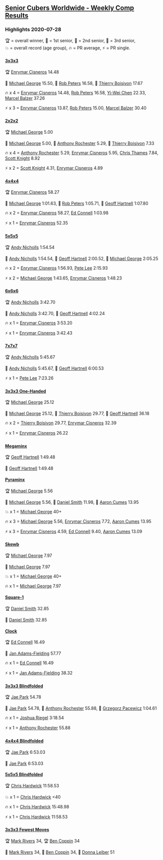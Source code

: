 <style>table {white-space: nowrap;}</style>
<link rel="stylesheet" type="text/css" href="/scw-comp/css/flags.css" />

## [Senior Cubers Worldwide - Weekly Comp Results](/scw-comp/results/)
### Highlights 2020-07-28

<span style="white-space: nowrap;">🏆 = overall winner</span>, <span style="white-space: nowrap;">🥇 = 1st senior</span>, <span style="white-space: nowrap;">🥈 = 2nd senior</span>, <span style="white-space: nowrap;">🥉 = 3rd senior</span>, <span style="white-space: nowrap;">💥 = overall record (age group)</span>, <span style="white-space: nowrap;">🔥 = PR average</span>, <span style="white-space: nowrap;">⚡ = PR single</span>.

#### [3x3x3](333.md)

<span style="white-space: nowrap;">🏆 [Enrymar Cisneros](../../persons/enrymar_cisneros/333.md) 14.48</span>

<span style="white-space: nowrap;">🥇 [Michael George](../../persons/michael_george/333.md) 15.50</span>, <span style="white-space: nowrap;">🥈 [Rob Peters](../../persons/rob_peters/333.md) 16.58</span>, <span style="white-space: nowrap;">🥉 [Thierry Boisivon](../../persons/thierry_boisivon/333.md) 17.67</span>

🔥 x 4 = <span style="white-space: nowrap;">[Enrymar Cisneros](../../persons/enrymar_cisneros/333.md) 14.48</span>, <span style="white-space: nowrap;">[Rob Peters](../../persons/rob_peters/333.md) 16.58</span>, <span style="white-space: nowrap;">[Yi-Wei Chen](../../persons/yi_wei_chen/333.md) 22.33</span>, <span style="white-space: nowrap;">[Marcel Balzer](../../persons/marcel_balzer/333.md) 37.26</span>

⚡ x 3 = <span style="white-space: nowrap;">[Enrymar Cisneros](../../persons/enrymar_cisneros/333.md) 13.87</span>, <span style="white-space: nowrap;">[Rob Peters](../../persons/rob_peters/333.md) 15.00</span>, <span style="white-space: nowrap;">[Marcel Balzer](../../persons/marcel_balzer/333.md) 30.40</span>

#### [2x2x2](222.md)

<span style="white-space: nowrap;">🏆 [Michael George](../../persons/michael_george/222.md) 5.00</span>

<span style="white-space: nowrap;">🥇 [Michael George](../../persons/michael_george/222.md) 5.00</span>, <span style="white-space: nowrap;">🥈 [Anthony Rochester](../../persons/anthony_rochester/222.md) 5.29</span>, <span style="white-space: nowrap;">🥉 [Thierry Boisivon](../../persons/thierry_boisivon/222.md) 7.33</span>

🔥 x 4 = <span style="white-space: nowrap;">[Anthony Rochester](../../persons/anthony_rochester/222.md) 5.29</span>, <span style="white-space: nowrap;">[Enrymar Cisneros](../../persons/enrymar_cisneros/222.md) 5.95</span>, <span style="white-space: nowrap;">[Chris Thames](../../persons/chris_thames/222.md) 7.84</span>, <span style="white-space: nowrap;">[Scott Knight](../../persons/scott_knight/222.md) 8.92</span>

⚡ x 2 = <span style="white-space: nowrap;">[Scott Knight](../../persons/scott_knight/222.md) 4.31</span>, <span style="white-space: nowrap;">[Enrymar Cisneros](../../persons/enrymar_cisneros/222.md) 4.89</span>

#### [4x4x4](444.md)

<span style="white-space: nowrap;">🏆 [Enrymar Cisneros](../../persons/enrymar_cisneros/444.md) 58.27</span>

<span style="white-space: nowrap;">🥇 [Michael George](../../persons/michael_george/444.md) 1:01.63</span>, <span style="white-space: nowrap;">🥈 [Rob Peters](../../persons/rob_peters/444.md) 1:05.71</span>, <span style="white-space: nowrap;">🥉 [Geoff Hartnell](../../persons/geoff_hartnell/444.md) 1:07.80</span>

🔥 x 2 = <span style="white-space: nowrap;">[Enrymar Cisneros](../../persons/enrymar_cisneros/444.md) 58.27</span>, <span style="white-space: nowrap;">[Ed Connell](../../persons/ed_connell/444.md) 1:03.98</span>

⚡ x 1 = <span style="white-space: nowrap;">[Enrymar Cisneros](../../persons/enrymar_cisneros/444.md) 52.35</span>

#### [5x5x5](555.md)

<span style="white-space: nowrap;">🏆 [Andy Nicholls](../../persons/andy_nicholls/555.md) 1:54.54</span>

<span style="white-space: nowrap;">🥇 [Andy Nicholls](../../persons/andy_nicholls/555.md) 1:54.54</span>, <span style="white-space: nowrap;">🥈 [Geoff Hartnell](../../persons/geoff_hartnell/555.md) 2:00.52</span>, <span style="white-space: nowrap;">🥉 [Michael George](../../persons/michael_george/555.md) 2:05.25</span>

🔥 x 2 = <span style="white-space: nowrap;">[Enrymar Cisneros](../../persons/enrymar_cisneros/555.md) 1:56.93</span>, <span style="white-space: nowrap;">[Pete Lee](../../persons/pete_lee/555.md) 2:15.93</span>

⚡ x 2 = <span style="white-space: nowrap;">[Michael George](../../persons/michael_george/555.md) 1:43.65</span>, <span style="white-space: nowrap;">[Enrymar Cisneros](../../persons/enrymar_cisneros/555.md) 1:48.23</span>

#### [6x6x6](666.md)

<span style="white-space: nowrap;">🏆 [Andy Nicholls](../../persons/andy_nicholls/666.md) 3:42.70</span>

<span style="white-space: nowrap;">🥇 [Andy Nicholls](../../persons/andy_nicholls/666.md) 3:42.70</span>, <span style="white-space: nowrap;">🥈 [Geoff Hartnell](../../persons/geoff_hartnell/666.md) 4:02.24</span>

🔥 x 1 = <span style="white-space: nowrap;">[Enrymar Cisneros](../../persons/enrymar_cisneros/666.md) 3:53.20</span>

⚡ x 1 = <span style="white-space: nowrap;">[Enrymar Cisneros](../../persons/enrymar_cisneros/666.md) 3:42.43</span>

#### [7x7x7](777.md)

<span style="white-space: nowrap;">🏆 [Andy Nicholls](../../persons/andy_nicholls/777.md) 5:45.67</span>

<span style="white-space: nowrap;">🥇 [Andy Nicholls](../../persons/andy_nicholls/777.md) 5:45.67</span>, <span style="white-space: nowrap;">🥈 [Geoff Hartnell](../../persons/geoff_hartnell/777.md) 6:00.53</span>

⚡ x 1 = <span style="white-space: nowrap;">[Pete Lee](../../persons/pete_lee/777.md) 7:23.26</span>

#### [3x3x3 One-Handed](333oh.md)

<span style="white-space: nowrap;">🏆 [Michael George](../../persons/michael_george/333oh.md) 25.12</span>

<span style="white-space: nowrap;">🥇 [Michael George](../../persons/michael_george/333oh.md) 25.12</span>, <span style="white-space: nowrap;">🥈 [Thierry Boisivon](../../persons/thierry_boisivon/333oh.md) 29.77</span>, <span style="white-space: nowrap;">🥉 [Geoff Hartnell](../../persons/geoff_hartnell/333oh.md) 36.18</span>

🔥 x 2 = <span style="white-space: nowrap;">[Thierry Boisivon](../../persons/thierry_boisivon/333oh.md) 29.77</span>, <span style="white-space: nowrap;">[Enrymar Cisneros](../../persons/enrymar_cisneros/333oh.md) 32.39</span>

⚡ x 1 = <span style="white-space: nowrap;">[Enrymar Cisneros](../../persons/enrymar_cisneros/333oh.md) 26.22</span>

#### [Megaminx](minx.md)

<span style="white-space: nowrap;">🏆 [Geoff Hartnell](../../persons/geoff_hartnell/minx.md) 1:49.48</span>

<span style="white-space: nowrap;">🥇 [Geoff Hartnell](../../persons/geoff_hartnell/minx.md) 1:49.48</span>

#### [Pyraminx](pyram.md)

<span style="white-space: nowrap;">🏆 [Michael George](../../persons/michael_george/pyram.md) 5.56</span>

<span style="white-space: nowrap;">🥇 [Michael George](../../persons/michael_george/pyram.md) 5.56</span>, <span style="white-space: nowrap;">🥈 [Daniel Smith](../../persons/daniel_smith/pyram.md) 11.98</span>, <span style="white-space: nowrap;">🥉 [Aaron Cumes](../../persons/aaron_cumes/pyram.md) 13.95</span>

💥 x 1 = <span style="white-space: nowrap;">[Michael George](../../persons/michael_george/pyram.md) 40+</span>

🔥 x 3 = <span style="white-space: nowrap;">[Michael George](../../persons/michael_george/pyram.md) 5.56</span>, <span style="white-space: nowrap;">[Enrymar Cisneros](../../persons/enrymar_cisneros/pyram.md) 7.72</span>, <span style="white-space: nowrap;">[Aaron Cumes](../../persons/aaron_cumes/pyram.md) 13.95</span>

⚡ x 3 = <span style="white-space: nowrap;">[Enrymar Cisneros](../../persons/enrymar_cisneros/pyram.md) 4.59</span>, <span style="white-space: nowrap;">[Ed Connell](../../persons/ed_connell/pyram.md) 9.40</span>, <span style="white-space: nowrap;">[Aaron Cumes](../../persons/aaron_cumes/pyram.md) 13.09</span>

#### [Skewb](skewb.md)

<span style="white-space: nowrap;">🏆 [Michael George](../../persons/michael_george/skewb.md) 7.97</span>

<span style="white-space: nowrap;">🥇 [Michael George](../../persons/michael_george/skewb.md) 7.97</span>

💥 x 1 = <span style="white-space: nowrap;">[Michael George](../../persons/michael_george/skewb.md) 40+</span>

🔥 x 1 = <span style="white-space: nowrap;">[Michael George](../../persons/michael_george/skewb.md) 7.97</span>

#### [Square-1](sq1.md)

<span style="white-space: nowrap;">🏆 [Daniel Smith](../../persons/daniel_smith/sq1.md) 32.85</span>

<span style="white-space: nowrap;">🥇 [Daniel Smith](../../persons/daniel_smith/sq1.md) 32.85</span>

#### [Clock](clock.md)

<span style="white-space: nowrap;">🏆 [Ed Connell](../../persons/ed_connell/clock.md) 16.49</span>

<span style="white-space: nowrap;">🥇 [Jan Adams-Fielding](../../persons/jan_adams_fielding/clock.md) 57.77</span>

🔥 x 1 = <span style="white-space: nowrap;">[Ed Connell](../../persons/ed_connell/clock.md) 16.49</span>

⚡ x 1 = <span style="white-space: nowrap;">[Jan Adams-Fielding](../../persons/jan_adams_fielding/clock.md) 38.32</span>

#### [3x3x3 Blindfolded](333bf.md)

<span style="white-space: nowrap;">🏆 [Jae Park](../../persons/jae_park/333bf.md) 54.78</span>

<span style="white-space: nowrap;">🥇 [Jae Park](../../persons/jae_park/333bf.md) 54.78</span>, <span style="white-space: nowrap;">🥈 [Anthony Rochester](../../persons/anthony_rochester/333bf.md) 55.88</span>, <span style="white-space: nowrap;">🥉 [Grzegorz Pacewicz](../../persons/grzegorz_pacewicz/333bf.md) 1:04.61</span>

🔥 x 1 = <span style="white-space: nowrap;">[Joshua Riegel](../../persons/joshua_riegel/333bf.md) 3:18.54</span>

⚡ x 1 = <span style="white-space: nowrap;">[Anthony Rochester](../../persons/anthony_rochester/333bf.md) 55.88</span>

#### [4x4x4 Blindfolded](444bf.md)

<span style="white-space: nowrap;">🏆 [Jae Park](../../persons/jae_park/444bf.md) 6:53.03</span>

<span style="white-space: nowrap;">🥇 [Jae Park](../../persons/jae_park/444bf.md) 6:53.03</span>

#### [5x5x5 Blindfolded](555bf.md)

<span style="white-space: nowrap;">🏆 [Chris Hardwick](../../persons/chris_hardwick/555bf.md) 11:58.53</span>

💥 x 1 = <span style="white-space: nowrap;">[Chris Hardwick](../../persons/chris_hardwick/555bf.md) <40</span>

🔥 x 1 = <span style="white-space: nowrap;">[Chris Hardwick](../../persons/chris_hardwick/555bf.md) 15:48.98</span>

⚡ x 1 = <span style="white-space: nowrap;">[Chris Hardwick](../../persons/chris_hardwick/555bf.md) 11:58.53</span>

#### [3x3x3 Fewest Moves](333fm.md)

<span style="white-space: nowrap;">🏆 [Mark Rivers](../../persons/mark_rivers/333fm.md) 34</span>, <span style="white-space: nowrap;">🏆 [Ben Coppin](../../persons/ben_coppin/333fm.md) 34</span>

<span style="white-space: nowrap;">🥇 [Mark Rivers](../../persons/mark_rivers/333fm.md) 34</span>, <span style="white-space: nowrap;">🥇 [Ben Coppin](../../persons/ben_coppin/333fm.md) 34</span>, <span style="white-space: nowrap;">🥉 [Donna Leiber](../../persons/donna_leiber/333fm.md) 51</span>


<!-- Global site tag (gtag.js) - Google Analytics -->
<script async src="https://www.googletagmanager.com/gtag/js?id=UA-86348435-3"></script>
<script>window.dataLayer = window.dataLayer || []; function gtag() {dataLayer.push(arguments);} gtag('js', new Date()); gtag('config', 'UA-86348435-3');</script>
